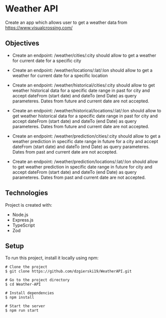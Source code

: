# Weather API
Create an app which allows user to get a weather data from https://www.visualcrossing.com/

## Objectives

* Create an endpoint: /weather/cities/:city 
should allow to get a weather for current date for a specific city

* Create an endpoint: /weather/locations/:lat/:lon
should allow to get a weather for current date for a specific location

* Create an endpoint: /weather/historical/cities/:city 
should allow to get weather historical data for a specific date range in past for city and accept dateFrom (start date) and dateTo (end Date) as query parameteres. Dates from future and current date are not accepted.

* Create an endpoint: /weather/historical/locations/:lat/:lon
should allow to get weather historical data for a specific date range in past for city and accept dateFrom (start date) and dateTo (end Date) as query parameteres. Dates from future and current date are not accepted.

* Create an endpoint: /weather/prediction/cities/:city 
should allow to get a weather prediction in specific date range in future for a city and accept dateFrom (start date) and dateTo (end Date) as query parameteres. Dates from past and current date are not accepted.

* Create an endpoint: /weather/prediction/locations/:lat/:lon
should allow to get weather prediction in specific date range in future for city and accept dateFrom (start date) and dateTo (end Date) as query parameteres. Dates from past and current date are not accepted.

## Technologies
Project is created with:
* Node.js
* Express.js
* TypeScript
* Zod
	
## Setup
To run this project, install it locally using npm:

```
# Clone the project
$ git clone https://github.com/dzgierski19/WeatherAPI.git

# Go to the project directory
$ cd Weather-API

# Install dependencies
$ npm install

# Start the server
$ npm run start

```


